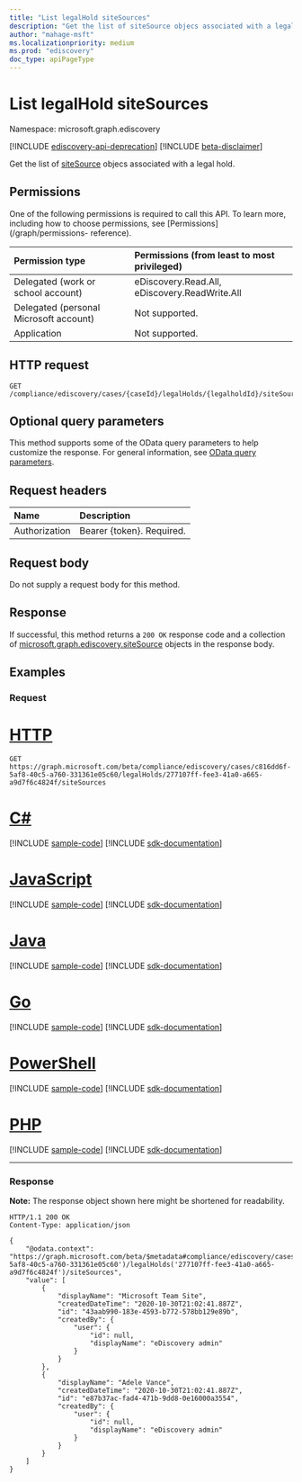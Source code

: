 ```yaml
---
title: "List legalHold siteSources"
description: "Get the list of siteSource objecs associated with a legal hold."
author: "mahage-msft"
ms.localizationpriority: medium
ms.prod: "ediscovery"
doc_type: apiPageType
---
```


# List legalHold siteSources

Namespace: microsoft.graph.ediscovery

[!INCLUDE [ediscovery-api-deprecation](../../includes/ediscovery-api-deprecation.md)]
[!INCLUDE [beta-disclaimer](../../includes/beta-disclaimer.md)]

Get the list of [siteSource](../resources/ediscovery-sitesource.md) objecs associated with a legal hold.

## Permissions

One of the following permissions is required to call this API. To learn more, including how to choose permissions, see [Permissions](/graph/permissions- reference).

|Permission type|Permissions (from least to most privileged)|
|:---|:---|
|Delegated (work or school account)|eDiscovery.Read.All, eDiscovery.ReadWrite.All|
|Delegated (personal Microsoft account)|Not supported.|
|Application|Not supported.|

## HTTP request

<!-- {
  "blockType": "ignored"
}
-->

``` http
GET /compliance/ediscovery/cases/{caseId}/legalHolds/{legalholdId}/siteSources
```

## Optional query parameters

This method supports some of the OData query parameters to help customize the response. For general information, see [OData query parameters](/graph/query-parameters).

## Request headers

|Name|Description|
|:---|:---|
|Authorization|Bearer {token}. Required.|

## Request body

Do not supply a request body for this method.

## Response

If successful, this method returns a `200 OK` response code and a collection of [microsoft.graph.ediscovery.siteSource](../resources/ediscovery-sitesource.md) objects in the response body.

## Examples

### Request


# [HTTP](#tab/http)
<!-- {
  "blockType": "request",
  "name": "list_sitesource_for_caseID"
}
-->

``` http
GET https://graph.microsoft.com/beta/compliance/ediscovery/cases/c816dd6f-5af8-40c5-a760-331361e05c60/legalHolds/277107ff-fee3-41a0-a665-a9d7f6c4824f/siteSources
```

# [C#](#tab/csharp)
[!INCLUDE [sample-code](../includes/snippets/csharp/list-sitesource-for-caseid-csharp-snippets.md)]
[!INCLUDE [sdk-documentation](../includes/snippets/snippets-sdk-documentation-link.md)]

# [JavaScript](#tab/javascript)
[!INCLUDE [sample-code](../includes/snippets/javascript/list-sitesource-for-caseid-javascript-snippets.md)]
[!INCLUDE [sdk-documentation](../includes/snippets/snippets-sdk-documentation-link.md)]

# [Java](#tab/java)
[!INCLUDE [sample-code](../includes/snippets/java/list-sitesource-for-caseid-java-snippets.md)]
[!INCLUDE [sdk-documentation](../includes/snippets/snippets-sdk-documentation-link.md)]

# [Go](#tab/go)
[!INCLUDE [sample-code](../includes/snippets/go/list-sitesource-for-caseid-go-snippets.md)]
[!INCLUDE [sdk-documentation](../includes/snippets/snippets-sdk-documentation-link.md)]

# [PowerShell](#tab/powershell)
[!INCLUDE [sample-code](../includes/snippets/powershell/list-sitesource-for-caseid-powershell-snippets.md)]
[!INCLUDE [sdk-documentation](../includes/snippets/snippets-sdk-documentation-link.md)]

# [PHP](#tab/php)
[!INCLUDE [sample-code](../includes/snippets/php/list-sitesource-for-caseid-php-snippets.md)]
[!INCLUDE [sdk-documentation](../includes/snippets/snippets-sdk-documentation-link.md)]

---


### Response

**Note:** The response object shown here might be shortened for readability.
<!-- {
  "blockType": "response",
  "truncated": true,
  "@odata.type": "Collection(microsoft.graph.ediscovery.siteSource)"
}
-->

``` http
HTTP/1.1 200 OK
Content-Type: application/json

{
    "@odata.context": "https://graph.microsoft.com/beta/$metadata#compliance/ediscovery/cases('c816dd6f-5af8-40c5-a760-331361e05c60')/legalHolds('277107ff-fee3-41a0-a665-a9d7f6c4824f')/siteSources",
    "value": [
        {
            "displayName": "Microsoft Team Site",
            "createdDateTime": "2020-10-30T21:02:41.887Z",
            "id": "43aab990-183e-4593-b772-578bb129e89b",
            "createdBy": {
                "user": {
                    "id": null,
                    "displayName": "eDiscovery admin"
                }
            }
        },
        {
            "displayName": "Adele Vance",
            "createdDateTime": "2020-10-30T21:02:41.887Z",
            "id": "e87b37ac-fad4-471b-9dd8-0e16000a3554",
            "createdBy": {
                "user": {
                    "id": null,
                    "displayName": "eDiscovery admin"
                }
            }
        }
    ]
}
```
